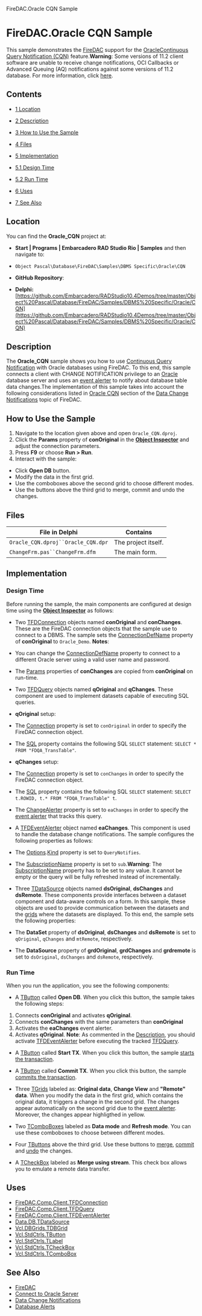 FireDAC.Oracle CQN Sample[]()
# FireDAC.Oracle CQN Sample 


This sample demonstrates the [FireDAC](http://docwiki.embarcadero.com/RADStudio/en/FireDAC) support for the [Oracle](http://docwiki.embarcadero.com/RADStudio/en/Connect_to_Oracle_Server_(FireDAC))[Continuous Query Notification (CQN)](http://docs.oracle.com/cd/B28359_01/appdev.111/b28395/oci10new.htm#CJGHFEDD) feature.**Warning**: Some versions of 11.2 client software are unable to receive change notifications, OCI Callbacks or Advanced Queuing (AQ) notifications against some versions of 11.2 database. For more information, click [here](https://support.oracle.com/epmos/faces/DocumentDisplay?id=1310859.1). 
## Contents



* [1 Location](#Location)
* [2 Description](#Description)
* [3 How to Use the Sample](#How_to_Use_the_Sample)
* [4 Files](#Files)
* [5 Implementation](#Implementation)

* [5.1 Design Time](#Design_Time)
* [5.2 Run Time](#Run_Time)

* [6 Uses](#Uses)
* [7 See Also](#See_Also)


## Location 

You can find the **Oracle_CQN** project at:
* **Start | Programs | Embarcadero RAD Studio Rio | Samples** and then navigate to:

* `Object Pascal\Database\FireDAC\Samples\DBMS Specific\Oracle\CQN`

* **GitHub Repository**:

* **Delphi:**[https://github.com/Embarcadero/RADStudio10.4Demos/tree/master/Object%20Pascal/Database/FireDAC/Samples/DBMS%20Specific/Oracle/CQN](https://github.com/Embarcadero/RADStudio10.4Demos/tree/master/Object%20Pascal/Database/FireDAC/Samples/DBMS%20Specific/Oracle/CQN)

## Description 

The **Oracle_CQN** sample shows you how to use [Continuous Query Notification](http://docs.oracle.com/cd/B28359_01/appdev.111/b28395/oci10new.htm#CJGHFEDD) with Oracle databases using FireDAC. To this end, this sample connects a client with CHANGE NOTIFICATION privilege to an [Oracle](http://docwiki.embarcadero.com/RADStudio/en/Connect_to_Oracle_Server_(FireDAC)) database server and uses an [event alerter](http://docwiki.embarcadero.com/Libraries/en/FireDAC.Comp.Client.TFDEventAlerter) to notify about database table data changes.The implementation of this sample takes into account the following considerations listed in [Oracle CQN](http://docwiki.embarcadero.com/RADStudio/en/Data_Change_Notifications_(FireDAC)#Oracle_CQN) section of the [Data Change Notifications](http://docwiki.embarcadero.com/RADStudio/en/Data_Change_Notifications_(FireDAC)) topic of FireDAC.

## How to Use the Sample 


1.  Navigate to the location given above and open `Oracle_CQN.dproj`.
2.  Click the **Params** property of **conOriginal** in the **[Object Inspector](http://docwiki.embarcadero.com/RADStudio/en/Object_Inspector)** and adjust the connection parameters.
3.  Press **F9** or choose **Run > Run**.
4.  Interact with the sample:

*  Click **Open DB** button.
*  Modify the data in the first grid.
*  Use the comboboxes above the second grid to choose different modes.
*  Use the buttons above the third grid to merge, commit and undo the changes.

## Files 



| File in Delphi                   | Contains          |
|----------------------------------|-------------------|
|`Oracle_CQN.dproj``Oracle_CQN.dpr`|The project itself.|
|`ChangeFrm.pas``ChangeFrm.dfm`    |The main form.     |


## Implementation 


### Design Time 

Before running the sample, the main components are configured at design time using the **[Object Inspector](http://docwiki.embarcadero.com/RADStudio/en/Object_Inspector)** as follows:
*  Two [TFDConnection](http://docwiki.embarcadero.com/Libraries/en/FireDAC.Comp.Client.TFDConnection) objects named **conOriginal** and **conChanges**. These are the FireDAC connection objects that the sample use to connect to a DBMS. The sample sets the [ConnectionDefName](http://docwiki.embarcadero.com/Libraries/en/FireDAC.Comp.Client.TFDCustomConnection.ConnectionDefName) property of **conOriginal** to `Oracle_Demo`.
**Notes**:
*  You can change the [ConnectionDefName](http://docwiki.embarcadero.com/Libraries/en/FireDAC.Comp.Client.TFDCustomConnection.ConnectionDefName) property to connect to a different Oracle server using a valid user name and password.
*  The [Params](http://docwiki.embarcadero.com/Libraries/en/FireDAC.Comp.Client.TFDConnection.Params) properties of **conChanges** are copied from **conOriginal** on run-time.

*  Two [TFDQuery](http://docwiki.embarcadero.com/Libraries/en/FireDAC.Comp.Client.TFDQuery) objects named **qOriginal** and **qChanges**. These component are used to implement datasets capable of executing SQL queries.

* **qOriginal** setup:

*  The [Connection](http://docwiki.embarcadero.com/Libraries/en/FireDAC.Comp.Client.TFDRdbmsDataSet.Connection) property is set to `conOriginal` in order to specify the FireDAC connection object.
*  The [SQL](http://docwiki.embarcadero.com/Libraries/en/FireDAC.Comp.Client.TFDQuery.SQL) property contains the following SQL `SELECT` statement: `SELECT * FROM "FDQA_TransTable"`.

* **qChanges** setup:

*  The [Connection](http://docwiki.embarcadero.com/Libraries/en/FireDAC.Comp.Client.TFDRdbmsDataSet.Connection) property is set to `conChanges` in order to specify the FireDAC connection object.
*  The [SQL](http://docwiki.embarcadero.com/Libraries/en/FireDAC.Comp.Client.TFDQuery.SQL) property contains the following SQL `SELECT` statement: `SELECT t.ROWID, t.* FROM "FDQA_TransTable" t`.
*  The [ChangeAlerter](http://docwiki.embarcadero.com/Libraries/en/FireDAC.Comp.Client.TFDQuery.ChangeAlerter) property is set to `eaChanges` in order to specify the [event alerter](http://docwiki.embarcadero.com/Libraries/en/FireDAC.Comp.Client.TFDEventAlerter) that tracks this query.

*  A [TFDEventAlerter](http://docwiki.embarcadero.com/Libraries/en/FireDAC.Comp.Client.TFDEventAlerter) object named **eaChanges**. This component is used to handle the database change notifications. The sample configures the following properties as follows:

*  The [Options](http://docwiki.embarcadero.com/Libraries/en/FireDAC.Comp.Client.TFDEventAlerter.Options).[Kind](http://docwiki.embarcadero.com/Libraries/en/FireDAC.Stan.Option.TFDEventAlerterOptions.Kind) property is set to `QueryNotifies`.
*  The [SubscriptionName](http://docwiki.embarcadero.com/Libraries/en/FireDAC.Comp.Client.TFDEventAlerter.SubscriptionName) property is set to `sub`.**Warning**: The [SubscriptionName](http://docwiki.embarcadero.com/Libraries/en/FireDAC.Comp.Client.TFDEventAlerter.SubscriptionName) property has to be set to any value. It cannot be empty or the query will be fully refreshed instead of incrementally.

*  Three [TDataSource](http://docwiki.embarcadero.com/Libraries/en/Data.DB.TDataSource) objects named **dsOriginal**, **dsChanges** and **dsRemote**. These components provide interfaces between a dataset component and data-aware controls on a form. In this sample, these objects are used to provide communication between the datasets and the [grids](http://docwiki.embarcadero.com/Libraries/en/Vcl.DBGrids.TDBGrid) where the datasets are displayed. To this end, the sample sets the following properties:

*  The **DataSet** property of **dsOriginal**, **dsChanges** and **dsRemote** is set to `qOriginal`, `qChanges` and `mtRemote`, respectively.
*  The **DataSource** property of **grdOriginal**, **grdChanges** and **grdremote** is set to `dsOriginal`, `dsChanges` and `dsRemote`, respectively.

### Run Time 

When you run the application, you see the following components:
*  A [TButton](http://docwiki.embarcadero.com/Libraries/en/Vcl.StdCtrls.TButton) called **Open DB**. When you click this button, the sample takes the following steps:

1.  Connects **conOriginal** and activates **qOriginal**.
2.  Connects **conChanges** with the same parameters than **conOriginal**
3.  Activates the **eaChanges** event alerter.
4.  Activates **qOriginal**. **Note**: As commented in the [Description](#Description), you should activate [TFDEventAlerter](http://docwiki.embarcadero.com/Libraries/en/FireDAC.Comp.Client.TFDEventAlerter) before executing the tracked [TFDQuery](http://docwiki.embarcadero.com/Libraries/en/FireDAC.Comp.Client.TFDQuery).

*  A [TButton](http://docwiki.embarcadero.com/Libraries/en/Vcl.StdCtrls.TButton) called **Start TX**. When you click this button, the sample [starts the transaction](http://docwiki.embarcadero.com/Libraries/en/FireDAC.Comp.Client.TFDCustomConnection.StartTransaction).

*  A [TButton](http://docwiki.embarcadero.com/Libraries/en/Vcl.StdCtrls.TButton) called **Commit TX**. When you click this button, the sample [commits the transaction](http://docwiki.embarcadero.com/Libraries/en/FireDAC.Comp.Client.TFDCustomConnection.Commit).

*  Three [TGrids](http://docwiki.embarcadero.com/Libraries/en/Vcl.DBGrids.TDBGrid) labeled as: **Original data**, **Change View** and **"Remote" data**. When you modify the data in the first grid, which contains the original data, it triggers a change in the second grid. The changes appear automatically on the second grid due to the [event alerter](http://docwiki.embarcadero.com/Libraries/en/FireDAC.Comp.Client.TFDEventAlerter). Moreover, the changes appear highligthed in yellow.

*  Two [TComboBoxes](http://docwiki.embarcadero.com/Libraries/en/Vcl.StdCtrls.TComboBox) labeled as **Data mode** and **Refresh mode**. You can use these comboboxes to choose between different modes.

*  Four [TButtons](http://docwiki.embarcadero.com/Libraries/en/Vcl.StdCtrls.TButton) above the third grid. Use these buttons to [merge](http://docwiki.embarcadero.com/Libraries/en/FireDAC.Comp.DataSet.TFDDataSet.MergeDataSet), [commit](http://docwiki.embarcadero.com/Libraries/en/FireDAC.Comp.DataSet.TFDDataSet.CommitUpdates) and [undo](http://docwiki.embarcadero.com/Libraries/en/FireDAC.Comp.DataSet.TFDDataSet.UndoLastChange) the changes.

*  A [TCheckBox](http://docwiki.embarcadero.com/Libraries/en/Vcl.StdCtrls.TCheckBox) labeled as **Merge using stream**. This check box allows you to emulate a remote data transfer.

## Uses 


* [FireDAC.Comp.Client.TFDConnection](http://docwiki.embarcadero.com/Libraries/en/FireDAC.Comp.Client.TFDConnection)
* [FireDAC.Comp.Client.TFDQuery](http://docwiki.embarcadero.com/Libraries/en/FireDAC.Comp.Client.TFDQuery)
* [FireDAC.Comp.Client.TFDEventAlerter](http://docwiki.embarcadero.com/Libraries/en/FireDAC.Comp.Client.TFDEventAlerter)
* [Data.DB.TDataSource](http://docwiki.embarcadero.com/Libraries/en/Data.DB.TDataSource)
* [Vcl.DBGrids.TDBGrid](http://docwiki.embarcadero.com/Libraries/en/Vcl.DBGrids.TDBGrid)
* [Vcl.StdCtrls.TButton](http://docwiki.embarcadero.com/Libraries/en/Vcl.StdCtrls.TButton)
* [Vcl.StdCtrls.TLabel](http://docwiki.embarcadero.com/Libraries/en/Vcl.StdCtrls.TLabel)
* [Vcl.StdCtrls.TCheckBox](http://docwiki.embarcadero.com/Libraries/en/Vcl.StdCtrls.TCheckBox)
* [Vcl.StdCtrls.TComboBox](http://docwiki.embarcadero.com/Libraries/en/Vcl.StdCtrls.TComboBox)

## See Also 


* [FireDAC](http://docwiki.embarcadero.com/RADStudio/en/FireDAC)
* [Connect to Oracle Server](http://docwiki.embarcadero.com/RADStudio/en/Connect_to_Oracle_Server_(FireDAC))
* [Data Change Notifications](http://docwiki.embarcadero.com/RADStudio/en/Data_Change_Notifications_(FireDAC))
* [Database Alerts](http://docwiki.embarcadero.com/RADStudio/en/Database_Alerts_(FireDAC))





